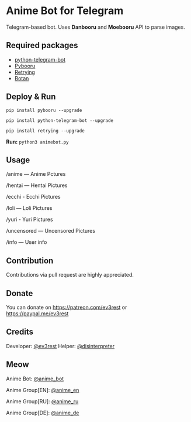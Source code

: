 # Anime Bot for Telegram
Telegram-based bot. Uses **Danbooru** and **Moebooru** API to parse images.
## Required packages
- [python-telegram-bot](https://github.com/python-telegram-bot/python-telegram-bot)
- [Pybooru](https://github.com/LuqueDaniel/pybooru)
- [Retrying](https://github.com/rholder/retrying)
- [Botan](https://github.com/botanio/sdk)

## Deploy & Run
`pip install pybooru --upgrade`

`pip install python-telegram-bot --upgrade`

`pip install retrying --upgrade`

**Run:**
`python3 animebot.py`

## Usage
/anime — Anime Pctures

/hentai — Hentai Pictures

/ecchi - Ecchi Pictures

/loli — Loli Pictures

/yuri - Yuri Pictures

/uncensored — Uncensored Pictures



/info — User info

## Contribution
Contributions via pull request are highly appreciated. 

## Donate
You can donate on https://patreon.com/ev3rest or https://paypal.me/ev3rest
## Credits
Developer: [@ev3rest](https://t.me/ev3rest)
Helper: [@disinterpreter](https://t.me/disinterpreter)

## Meow
  Anime Bot: [@anime_bot](https://t.me/anime_bot)

  Anime Group[EN]: [@anime_en](https://t.me/anime_en)

  Anime Group[RU]: [@anime_ru](https://t.me/anime_ru)

  Anime Group[DE]: [@anime_de](https://t.me/anime_de)
